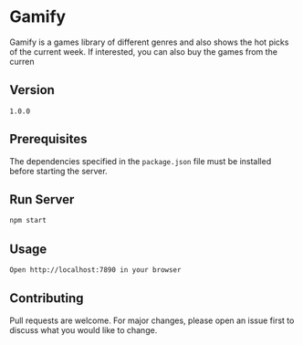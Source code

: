 # Gamify

Gamify is a games library of different genres and also shows the hot picks of the current week. If interested, you can also buy the games from the curren

## Version
`
1.0.0
`

## Prerequisites

The dependencies specified in the ```package.json``` file must be installed before starting the server.


## Run Server

```bash
npm start
```

## Usage
```bash
Open http://localhost:7890 in your browser
```

## Contributing
Pull requests are welcome. For major changes, please open an issue first to discuss what you would like to change.
